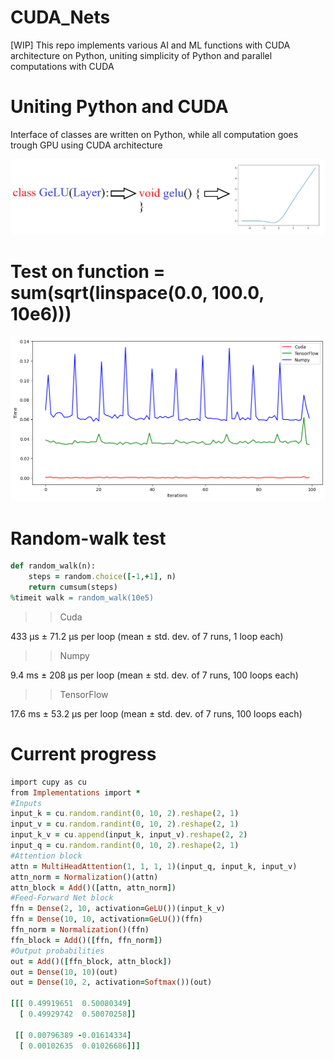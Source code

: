 # CUDA_Nets
[WIP] This repo implements various AI and ML functions with CUDA architecture on Python, uniting simplicity of Python and parallel computations with CUDA

# Uniting Python and CUDA

Interface of classes are written on Python, while all computation goes trough GPU using CUDA architecture

![merge](https://github.com/AlephVenXm/CUDA_Nets/blob/main/merge.png)

# Test on function = sum(sqrt(linspace(0.0, 100.0, 10e6)))

![compare](https://github.com/AlephVenXm/CUDA_Nets/blob/main/compare.png)

# Random-walk test

```ruby
def random_walk(n):
    steps = random.choice([-1,+1], n)
    return cumsum(steps)
%timeit walk = random_walk(10e5)
```

>> Cuda

433 μs ± 71.2 μs per loop (mean ± std. dev. of 7 runs, 1 loop each)

>> Numpy

9.4 ms ± 208 μs per loop (mean ± std. dev. of 7 runs, 100 loops each)

>> TensorFlow

17.6 ms ± 53.2 μs per loop (mean ± std. dev. of 7 runs, 100 loops each)

# Current progress

```ruby
import cupy as cu
from Implementations import *
#Inputs
input_k = cu.random.randint(0, 10, 2).reshape(2, 1)
input_v = cu.random.randint(0, 10, 2).reshape(2, 1)
input_k_v = cu.append(input_k, input_v).reshape(2, 2)
input_q = cu.random.randint(0, 10, 2).reshape(2, 1)
#Attention block
attn = MultiHeadAttention(1, 1, 1, 1)(input_q, input_k, input_v)
attn_norm = Normalization()(attn)
attn_block = Add()([attn, attn_norm])
#Feed-Forward Net block
ffn = Dense(2, 10, activation=GeLU())(input_k_v)
ffn = Dense(10, 10, activation=GeLU())(ffn)
ffn_norm = Normalization()(ffn)
ffn_block = Add()([ffn, ffn_norm])
#Output probabilities
out = Add()([ffn_block, attn_block])
out = Dense(10, 10)(out)
out = Dense(10, 2, activation=Softmax())(out)

[[[ 0.49919651  0.50080349]
  [ 0.49929742  0.50070258]]

 [[ 0.00796389 -0.01614334]
  [ 0.00102635  0.01026686]]]
```
